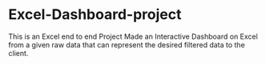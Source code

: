 # Excel-Dashboard-project
This is an Excel end to end Project
Made an Interactive Dashboard on Excel from a
given raw data that can represent the desired filtered data to the client.
